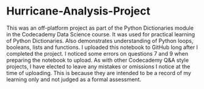 # Hurricane-Analysis-Project
This was an off-platform project as part of the Python Dictionaries module in the Codecademy Data Science course. It was used for practical learning of Python Dictionaries. Also demonstrates understanding of Python loops, booleans, lists and functions.
I uploaded this notebook to GitHub long after I completed the project. I noticed some errors on questions 7 and 9 when preparing the notebook to upload. As with other Codecademy Q&A style projects, I have elected to leave any mistakes or omissions I notice at the time of uploading. This is because they are intended to be a record of my learning only and not judged as a formal assessment.
